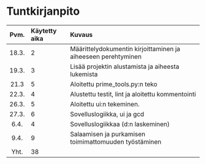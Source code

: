 # Tuntkirjanpito
|Pvm.	| Käytetty aika	| Kuvaus	|
|:--:	| :------------	| :------------	|
|18.3.	| 2		| Määrittelydokumentin kirjoittaminen ja aiheeseen perehtyminen |
|19.3.	| 3		| Lisää projektin alustamista ja aiheesta lukemista 		|
|21.3	| 5		| Aloitettu prime_tools.py:n teko				|
|22.3.	| 4		| Alustettu testit, lint ja aloitettu kommentointi		|
|26.3.  | 5     | Aloitettu ui:n tekeminen.         |
|27.3.  | 6     | Sovelluslogiikka, ui ja gcd   |
|6.4. 	| 4	| Sovelluslogiikkaa (d:n laskeminen) |
|9.4.   | 9 | Salaamisen ja purkamisen toimimattomuuden työstäminen|
|Yht.	| 38		|	|
